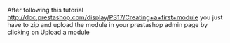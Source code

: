 After following this tutorial http://doc.prestashop.com/display/PS17/Creating+a+first+module you just have to zip and upload the module in your prestashop admin page by clicking on Upload a module 
